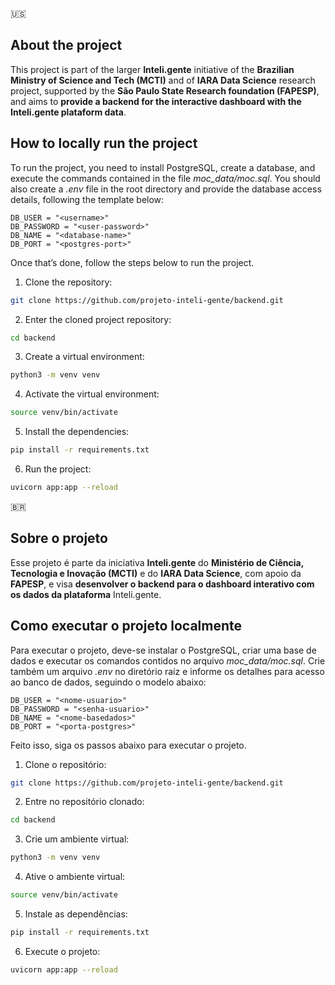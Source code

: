 :us:

## About the project

This project is part of the larger **Inteli.gente** initiative of the **Brazilian Ministry of Science and Tech (MCTI)** and of **IARA Data Science** research project, supported by the **São Paulo State Research foundation (FAPESP)**, and aims to **provide a backend for the interactive dashboard with the Inteli.gente plataform data**.


## How to locally run the project

To run the project, you need to install PostgreSQL, create a database, and execute the commands contained in the file _moc_data/moc.sql_. You should also create a _.env_ file in the root directory and provide the database access details, following the template below:

```
DB_USER = "<username>"
DB_PASSWORD = "<user-password>"
DB_NAME = "<database-name>"
DB_PORT = "<postgres-port>"
```
Once that’s done, follow the steps below to run the project.

1) Clone the repository:
```bash
git clone https://github.com/projeto-inteli-gente/backend.git
```

2) Enter the cloned project repository:
```bash
cd backend
```

3) Create a virtual environment:
```bash
python3 -m venv venv
```

4) Activate the virtual environment:
```bash
source venv/bin/activate
```

5) Install the dependencies:
```bash
pip install -r requirements.txt
```

6) Run the project:
```bash
uvicorn app:app --reload
```

:brazil:

## Sobre o projeto

Esse projeto é parte da iniciativa **Inteli.gente** do **Ministério de Ciência, Tecnologia e Inovação (MCTI)** e do **IARA Data Science**, com apoio da **FAPESP**, e visa **desenvolver o backend para o dashboard interativo com os dados da plataforma** Inteli.gente.

## Como executar o projeto localmente

Para executar o projeto, deve-se instalar o PostgreSQL, criar uma base de dados e executar os comandos contidos no arquivo _moc_data/moc.sql_. Crie também um arquivo _.env_ no diretório raíz e informe os detalhes para acesso ao banco de dados, seguindo o modelo abaixo:

```
DB_USER = "<nome-usuario>"
DB_PASSWORD = "<senha-usuario>"
DB_NAME = "<nome-basedados>"
DB_PORT = "<porta-postgres>"
```

Feito isso, siga os passos abaixo para executar o projeto.

1) Clone o repositório:
```bash
git clone https://github.com/projeto-inteli-gente/backend.git
```

2) Entre no repositório clonado:
```bash
cd backend
```

3) Crie um ambiente virtual:
```bash
python3 -m venv venv
```

4) Ative o ambiente virtual:
```bash
source venv/bin/activate
```

5) Instale as dependências:
```bash
pip install -r requirements.txt
```

6) Execute o projeto:
```bash
uvicorn app:app --reload
```
